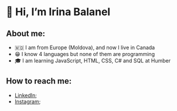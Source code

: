 # 👋 Hi, I’m Irina Balanel

## About me:
- 🇲🇩 I am from Europe (Moldova), and now I live in Canada
- 😁 I know 4 languages but none of them are programming
- 🎓 I am learning JavaScript, HTML, CSS, C# and SQL at Humber

## How to reach me:
- [LinkedIn](https://www.instagram.com/irenmakarova8/);
- [Instagram](https://www.linkedin.com/in/irina-balanel/);





